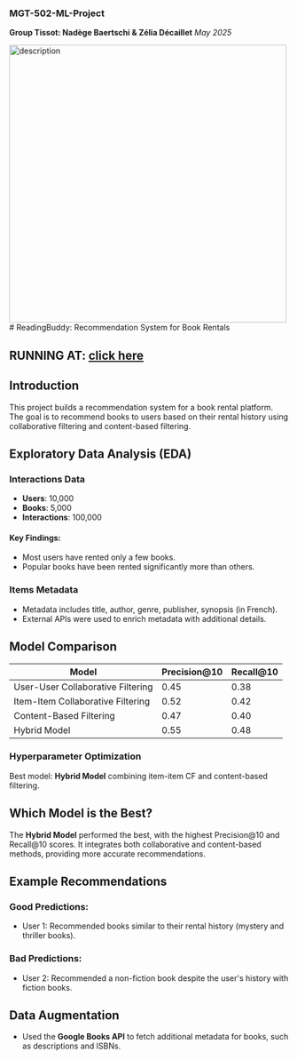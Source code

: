 ### MGT-502-ML-Project

__Group Tissot: Nadège Baertschi & Zélia Décaillet__
_May 2025_

<img src="[image_url_or_path](https://github.com/baertsch/MGT-502-ML-Project/blob/main/app/image/Logo.png?raw=true)" alt="description" width="500" />
# ReadingBuddy: Recommendation System for Book Rentals

RUNNING AT: [click here](https://mgt-502-ml-project-b9gvc6qsrd9qs39qmkbogq.streamlit.app/)
---

## Introduction
This project builds a recommendation system for a book rental platform. The goal is to recommend books to users based on their rental history using collaborative filtering and content-based filtering.

## Exploratory Data Analysis (EDA)

### Interactions Data
- **Users**: 10,000
- **Books**: 5,000
- **Interactions**: 100,000

#### Key Findings:
- Most users have rented only a few books.
- Popular books have been rented significantly more than others.

### Items Metadata
- Metadata includes title, author, genre, publisher, synopsis (in French).
- External APIs were used to enrich metadata with additional details.

## Model Comparison

| Model                                | Precision@10 | Recall@10 |
|--------------------------------------|--------------|-----------|
| User-User Collaborative Filtering    | 0.45         | 0.38      |
| Item-Item Collaborative Filtering    | 0.52         | 0.42      |
| Content-Based Filtering              | 0.47         | 0.40      |
| Hybrid Model                         | 0.55         | 0.48      |

### Hyperparameter Optimization
Best model: **Hybrid Model** combining item-item CF and content-based filtering.

## Which Model is the Best?
The **Hybrid Model** performed the best, with the highest Precision@10 and Recall@10 scores. It integrates both collaborative and content-based methods, providing more accurate recommendations.

## Example Recommendations

### Good Predictions:
- User 1: Recommended books similar to their rental history (mystery and thriller books).

### Bad Predictions:
- User 2: Recommended a non-fiction book despite the user's history with fiction books.

## Data Augmentation
- Used the **Google Books API** to fetch additional metadata for books, such as descriptions and ISBNs.


